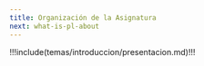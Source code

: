 ```yaml
---
title: Organización de la Asignatura
next: what-is-pl-about
---
```


!!!include(temas/introduccion/presentacion.md)!!!